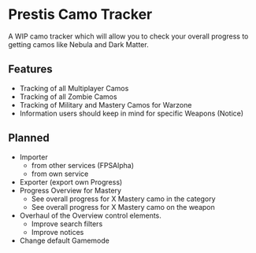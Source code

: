 # Prestis Camo Tracker
A WIP camo tracker which will allow you to check your overall progress to getting camos like Nebula and Dark Matter.

## Features
- Tracking of all Multiplayer Camos
- Tracking of all Zombie Camos
- Tracking of Military and Mastery Camos for Warzone
- Information users should keep in mind for specific Weapons (Notice)

## Planned
- Importer
  - from other services (FPSAlpha)
  - from own service
- Exporter (export own Progress)
- Progress Overview for Mastery
  - See overall progress for X Mastery camo in the category
  - See overall progress for X Mastery camo on the weapon
- Overhaul of the Overview control elements.
  - Improve search filters
  - Improve notices
- Change default Gamemode
